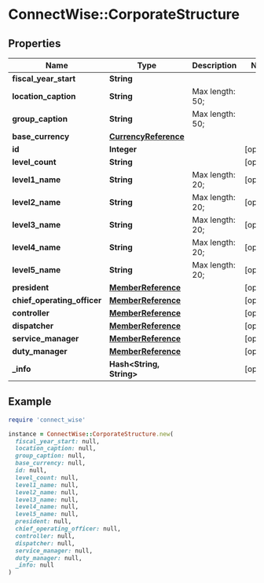 # ConnectWise::CorporateStructure

## Properties

| Name | Type | Description | Notes |
| ---- | ---- | ----------- | ----- |
| **fiscal_year_start** | **String** |  |  |
| **location_caption** | **String** |  Max length: 50; |  |
| **group_caption** | **String** |  Max length: 50; |  |
| **base_currency** | [**CurrencyReference**](CurrencyReference.md) |  |  |
| **id** | **Integer** |  | [optional] |
| **level_count** | **String** |  | [optional] |
| **level1_name** | **String** |  Max length: 20; | [optional] |
| **level2_name** | **String** |  Max length: 20; | [optional] |
| **level3_name** | **String** |  Max length: 20; | [optional] |
| **level4_name** | **String** |  Max length: 20; | [optional] |
| **level5_name** | **String** |  Max length: 20; | [optional] |
| **president** | [**MemberReference**](MemberReference.md) |  | [optional] |
| **chief_operating_officer** | [**MemberReference**](MemberReference.md) |  | [optional] |
| **controller** | [**MemberReference**](MemberReference.md) |  | [optional] |
| **dispatcher** | [**MemberReference**](MemberReference.md) |  | [optional] |
| **service_manager** | [**MemberReference**](MemberReference.md) |  | [optional] |
| **duty_manager** | [**MemberReference**](MemberReference.md) |  | [optional] |
| **_info** | **Hash&lt;String, String&gt;** |  | [optional] |

## Example

```ruby
require 'connect_wise'

instance = ConnectWise::CorporateStructure.new(
  fiscal_year_start: null,
  location_caption: null,
  group_caption: null,
  base_currency: null,
  id: null,
  level_count: null,
  level1_name: null,
  level2_name: null,
  level3_name: null,
  level4_name: null,
  level5_name: null,
  president: null,
  chief_operating_officer: null,
  controller: null,
  dispatcher: null,
  service_manager: null,
  duty_manager: null,
  _info: null
)
```


